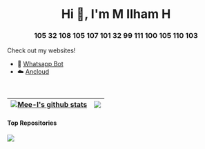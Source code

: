 <h1 align="center">Hi 👋, I'm M Ilham H</h1>
<h3 align="center">105 32 108 105 107 101 32 99 111 100 105 110 103</h3>
Check out my websites! 
<ul>
  <li>
    🤖 <a href="https://bot.ancloud.my.id/">Whatsapp Bot</a>
  </li>
  <li>
    ☁️ <a href="https://ancloud.my.id/">Ancloud</a>
  </li>
</ul>
<br>

| <a href="https://github.com/mee-i"><img align="center" src="https://github-readme-stats.vercel.app/api?username=mee-i&show_icons=true&include_all_commits=true&theme=vue&hide_border=true" alt="Mee-I's github stats" /></a> | <a href="https://github.com/mee-i"><img align="center" src="https://github-readme-stats.vercel.app/api/top-langs/?username=mee-i&layout=compact&theme=vue&hide_border=true" /></a> |
| ------------- | ------------- |

#### Top Repositories
<a href="https://github.com/mee-i/whatsapp-bot">
  <img align="center" src="https://github-readme-stats.vercel.app/api/pin/?username=mee-i&repo=whatsapp-bot&theme=vue" />
</a>
